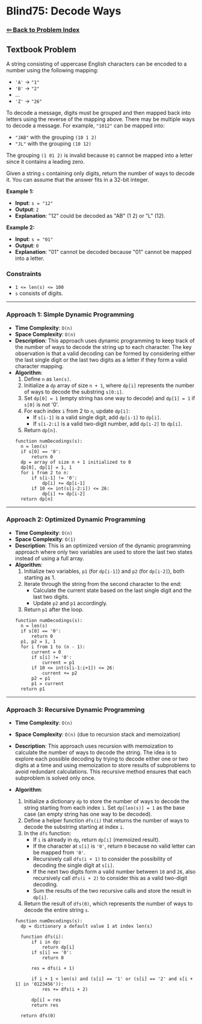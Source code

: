 # Blind75: Decode Ways

### [⇦ Back to Problem Index](../../index.md)

## Textbook Problem

A string consisting of uppercase English characters can be encoded to a number using the following mapping:

- `'A'` -> `"1"`
- `'B'` -> `"2"`
- ...
- `'Z'` -> `"26"`

To decode a message, digits must be grouped and then mapped back into letters using the reverse of the mapping above. There may be multiple ways to decode a message. For example, `"1012"` can be mapped into:

- `"JAB"` with the grouping `(10 1 2)`
- `"JL"` with the grouping `(10 12)`

The grouping `(1 01 2)` is invalid because `01` cannot be mapped into a letter since it contains a leading zero.

Given a string `s` containing only digits, return the number of ways to decode it. You can assume that the answer fits in a 32-bit integer.

**Example 1:**

- **Input**: `s = "12"`
- **Output**: `2`
- **Explanation**: "12" could be decoded as "AB" (1 2) or "L" (12).

**Example 2:**

- **Input**: `s = "01"`
- **Output**: `0`
- **Explanation**: "01" cannot be decoded because "01" cannot be mapped into a letter.

### Constraints

- `1 <= len(s) <= 100`
- `s` consists of digits.

---

### Approach 1: Simple Dynamic Programming

- **Time Complexity**: `O(n)`
- **Space Complexity**: `O(n)`
- **Description**: This approach uses dynamic programming to keep track of the number of ways to decode the string up to each character. The key observation is that a valid decoding can be formed by considering either the last single digit or the last two digits as a letter if they form a valid character mapping.
- **Algorithm**:
  1. Define `n` as `len(s)`.
  2. Initialize a `dp` array of size `n + 1`, where `dp[i]` represents the number of ways to decode the substring `s[0:i]`.
  3. Set `dp[0] = 1` (empty string has one way to decode) and `dp[1] = 1` if `s[0]` is not '0'.
  4. For each index `i` from 2 to `n`, update `dp[i]`:
     - If `s[i-1]` is a valid single digit, add `dp[i-1]` to `dp[i]`.
     - If `s[i-2:i]` is a valid two-digit number, add `dp[i-2]` to `dp[i]`.
  5. Return `dp[n]`.
  ```pseudo
  function numDecodings(s):
    n = len(s)
    if s[0] == '0':
        return 0
    dp = array of size n + 1 initialized to 0
    dp[0], dp[1] = 1, 1
    for i from 2 to n:
        if s[i-1] != '0':
            dp[i] += dp[i-1]
        if 10 <= int(s[i-2:i]) <= 26:
            dp[i] += dp[i-2]
    return dp[n]
  ```

---

### Approach 2: Optimized Dynamic Programming

- **Time Complexity**: `O(n)`
- **Space Complexity**: `O(1)`
- **Description**: This is an optimized version of the dynamic programming approach where only two variables are used to store the last two states instead of using a full array.
- **Algorithm**:
  1. Initialize two variables, `p1` (for `dp[i-1]`) and `p2` (for `dp[i-2]`), both starting as 1.
  2. Iterate through the string from the second character to the end:
     - Calculate the current state based on the last single digit and the last two digits.
     - Update `p2` and `p1` accordingly.
  3. Return `p1` after the loop.
  ```pseudo
  function numDecodings(s):
    n = len(s)
    if s[0] == '0':
        return 0
    p1, p2 = 1, 1
    for i from 1 to (n - 1):
        current = 0
        if s[i] != '0':
            current = p1
        if 10 <= int(s[i-1:i+1]) <= 26:
            current += p2
        p2 = p1
        p1 = current
    return p1
  ```

---

### Approach 3: Recursive Dynamic Programming

- **Time Complexity**: `O(n)`
- **Space Complexity**: `O(n)` (due to recursion stack and memoization)
- **Description**: This approach uses recursion with memoization to calculate the number of ways to decode the string. The idea is to explore each possible decoding by trying to decode either one or two digits at a time and using memoization to store results of subproblems to avoid redundant calculations. This recursive method ensures that each subproblem is solved only once.
- **Algorithm**:

  1. Initialize a dictionary `dp` to store the number of ways to decode the string starting from each index `i`. Set `dp[len(s)] = 1` as the base case (an empty string has one way to be decoded).
  2. Define a helper function `dfs(i)` that returns the number of ways to decode the substring starting at index `i`.
  3. In the `dfs` function:
     - If `i` is already in `dp`, return `dp[i]` (memoized result).
     - If the character at `s[i]` is `'0'`, return `0` because no valid letter can be mapped from `'0'`.
     - Recursively call `dfs(i + 1)` to consider the possibility of decoding the single digit at `s[i]`.
     - If the next two digits form a valid number between `10` and `26`, also recursively call `dfs(i + 2)` to consider this as a valid two-digit decoding.
     - Sum the results of the two recursive calls and store the result in `dp[i]`.
  4. Return the result of `dfs(0)`, which represents the number of ways to decode the entire string `s`.

  ```pseudo
  function numDecodings(s):
    dp = dictionary a default value 1 at index len(s)

    function dfs(i):
        if i in dp:
            return dp[i]
        if s[i] == '0':
            return 0

        res = dfs(i + 1)

        if i + 1 < len(s) and (s[i] == '1' or (s[i] == '2' and s[i + 1] in '0123456')):
            res += dfs(i + 2)

        dp[i] = res
        return res

    return dfs(0)
  ```

